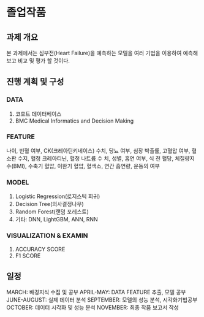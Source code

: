 # 졸업작품

## 과제 개요
본 과제에서는 심부전(Heart Failure)을 예측하는 모델을 여러 기법을 이용하여 예측해보고 비교 및 평가 할 것이다. 

## 진행 계획 및 구성
### DATA
1. 코호트 데이터베이스
2. BMC Medical Informatics and Decision Making

### FEATURE
나이, 빈혈 여부, CK(크레아틴키네이스) 수치, 당뇨 여부, 심장 박출률, 고혈압 여부, 혈소판 수지, 혈청 크레아티닌, 혈청 나트륨 수
치, 성별, 흡연 여부, 식 전 혈당, 체질량지수(BMI), 수축기 혈압, 이완기 혈압, 혈색소, 연간 흡연량, 운동의 여부

### MODEL
1.  Logistic Regression(로지스틱 회귀)
2.  Decision Tree(의사결정나무)
3.  Random Forest(랜덤 포레스트)
4.  기타: DNN, LightGBM, ANN, RNN

### VISUALIZATION & EXAMIN
1. ACCURACY SCORE
2. F1 SCORE

## 일정
MARCH: 배경지식 수집 및 공부
APRIL-MAY: DATA FEATURE 추출, 모델 공부
JUNE-AUGUST: 실제 데이터 분석
SEPTEMBER: 모델의 성능 분석, 시각화기법공부
OCTOBER: 데이터 시각화 및 성능 분석
NOVEMBER: 최종 작품 보고서 작성


